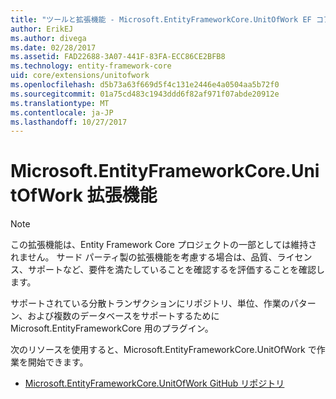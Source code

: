 ```yaml
---
title: "ツールと拡張機能 - Microsoft.EntityFrameworkCore.UnitOfWork EF コア"
author: ErikEJ
ms.author: divega
ms.date: 02/28/2017
ms.assetid: FAD22688-3A07-441F-83FA-ECC86CE2BFB8
ms.technology: entity-framework-core
uid: core/extensions/unitofwork
ms.openlocfilehash: d5b73a63f669d5f4c131e2446e4a0504aa5b72f0
ms.sourcegitcommit: 01a75cd483c1943ddd6f82af971f07abde20912e
ms.translationtype: MT
ms.contentlocale: ja-JP
ms.lasthandoff: 10/27/2017
---
```

# <a name="microsoftentityframeworkcoreunitofwork-extension"></a>Microsoft.EntityFrameworkCore.UnitOfWork 拡張機能

> [!NOTE]
> この拡張機能は、Entity Framework Core プロジェクトの一部としては維持されません。 サード パーティ製の拡張機能を考慮する場合は、品質、ライセンス、サポートなど、要件を満たしていることを確認するを評価することを確認します。

サポートされている分散トランザクションにリポジトリ、単位、作業のパターン、および複数のデータベースをサポートするために Microsoft.EntityFrameworkCore 用のプラグイン。

次のリソースを使用すると、Microsoft.EntityFrameworkCore.UnitOfWork で作業を開始できます。
* [Microsoft.EntityFrameworkCore.UnitOfWork GitHub リポジトリ](https://github.com/Arch/UnitOfWork/)
